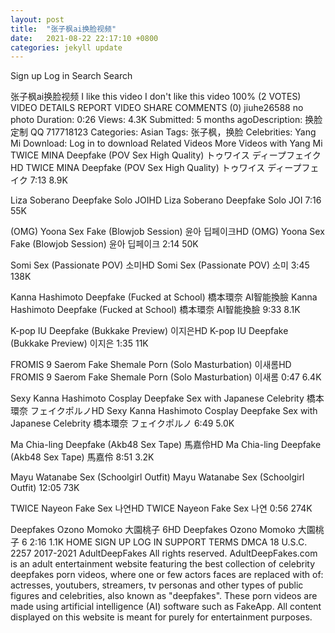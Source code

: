 ```yaml
---
layout: post
title:  "张子枫ai换脸视频"
date:   2021-08-22 22:17:10 +0800
categories: jekyll update
---
```

Sign up
Log in
Search
Search

张子枫ai换脸视频
I like this video
I don't like this video
100% (2 VOTES)
VIDEO DETAILS
REPORT VIDEO
SHARE
COMMENTS (0)
jiuhe26588
no photo
Duration: 0:26 Views: 4.3K Submitted: 5 months agoDescription: 换脸定制 QQ 717718123 Categories: Asian Tags: 张子枫，换脸 Celebrities: Yang Mi Download: Log in to download
Related Videos
More Videos with Yang Mi
TWICE MINA Deepfake (POV Sex High Quality) トゥワイス ディープフェイクHD
TWICE MINA Deepfake (POV Sex High Quality) トゥワイス ディープフェイク
7:13
8.9K
 
Liza Soberano Deepfake Solo JOIHD
Liza Soberano Deepfake Solo JOI
7:16
55K
 
(OMG) Yoona Sex Fake (Blowjob Session) 윤아 딥페이크HD
(OMG) Yoona Sex Fake (Blowjob Session) 윤아 딥페이크
2:14
50K
 
Somi Sex (Passionate POV) 소미HD
Somi Sex (Passionate POV) 소미
3:45
138K
 
Kanna Hashimoto Deepfake (Fucked at School) 橋本環奈 AI智能換臉
Kanna Hashimoto Deepfake (Fucked at School) 橋本環奈 AI智能換臉
9:33
8.1K
 
K-pop IU Deepfake (Bukkake Preview) 이지은HD
K-pop IU Deepfake (Bukkake Preview) 이지은
1:35
11K
 
FROMIS 9 Saerom Fake Shemale Porn (Solo Masturbation) 이새롬HD
FROMIS 9 Saerom Fake Shemale Porn (Solo Masturbation) 이새롬
0:47
6.4K
 
Sexy Kanna Hashimoto Cosplay Deepfake Sex with Japanese Celebrity 橋本環奈 フェイクポルノHD
Sexy Kanna Hashimoto Cosplay Deepfake Sex with Japanese Celebrity 橋本環奈 フェイクポルノ
6:49
5.0K
 
Ma Chia-ling Deepfake (Akb48 Sex Tape) 馬嘉伶HD
Ma Chia-ling Deepfake (Akb48 Sex Tape) 馬嘉伶
8:51
3.2K
 
Mayu Watanabe Sex (Schoolgirl Outfit)
Mayu Watanabe Sex (Schoolgirl Outfit)
12:05
73K
 
TWICE Nayeon Fake Sex 나연HD
TWICE Nayeon Fake Sex 나연
0:56
274K
 
Deepfakes Ozono Momoko 大園桃子 6HD
Deepfakes Ozono Momoko 大園桃子 6
2:16
1.1K
HOME
SIGN UP
LOG IN
SUPPORT
TERMS
DMCA
18 U.S.C. 2257
2017-2021
AdultDeepFakes
All rights reserved.
AdultDeepFakes.com is an adult entertainment website featuring the best collection of celebrity deepfakes porn videos, where one or few actors faces are replaced with of: actresses, youtubers, streamers, tv personas and other types of public figures and celebrities, also known as "deepfakes". These porn videos are made using artificial intelligence (AI) software such as FakeApp.
All content displayed on this website is meant for purely for entertainment purposes.
